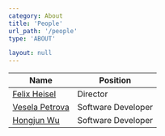 ```yaml
---
category: About
title: 'People'
url_path: '/people'
type: 'ABOUT'

layout: null
---
```


| Name | Position | 
| --- | --- | 
| [Felix Heisel](http://ccl.aap.cornell.edu/team/felix-heisel/) | Director | 
| [Vesela Petrova](http://ccl.aap.cornell.edu/team/vesela-petrova/) | Software Developer | 
| [Hongjun Wu](https://hongjunwu.com) | Software Developer |
